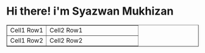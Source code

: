 <html>
    <head>
    <link rel="stylesheet" href="stylesheet.css">
        <title>Syazwan Mukhizan</title>
    </head>
    <body>
        <div>
        <h1>Hi there! i'm Syazwan Mukhizan</h1>
        </div>

  <table Border="1" Width="100%">
    <tr>
        <td Width="30%">
        Cell1 Row1
        </td>
        <td width="70">
        Cell2 Row1
        </td>
    </tr>
    <tr>
        <td Width="30%">
        Cell1 Row2
        </td>
        <td width="70">
        Cell2 Row2
        </td>
    </tr>
  </table>
    </body>
</html>
